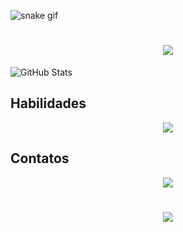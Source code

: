 ![snake gif](https://github.com/MarlosEmanuel/MarlosEmanuel/blob/output/github-contribution-grid-snake-dark.svg)

<h1 align="center">
<img src="https://readme-typing-svg.herokuapp.com/?font=Righteous&size=35&center=true&vCenter=true&width=500&height=70&duration=4000&lines=olá!+👋;+me+chamo+Marlos!;" />
</h1>

![GitHub Stats](https://github-readme-stats.vercel.app/api?username=MarlosEmanuel&theme=transparent&bg_color=000&border_color=30A3DC&show_icons=true&icon_color=30A3DC&title_color=fff&text_color=30A3DC)
## Habilidades
<div align="center" >
  <img src="https://skillicons.dev/icons?i=python,ruby,rails,html,css,github,linux,javascript,nodejs,postgresql,mysql,powershell,mongodb,vscode" />
</div>

## Contatos

<div align="center" >
  <img src="https://skillicons.dev/icons?i=instagram,discord,linkedin,gmail" />
</div>

<h1 align="center">
<img src="https://readme-typing-svg.herokuapp.com/?font=Righteous&size=35&center=true&vCenter=true&width=500&height=70&duration=4000&lines=obrigado+pela+atenção!;" />
</h1>
